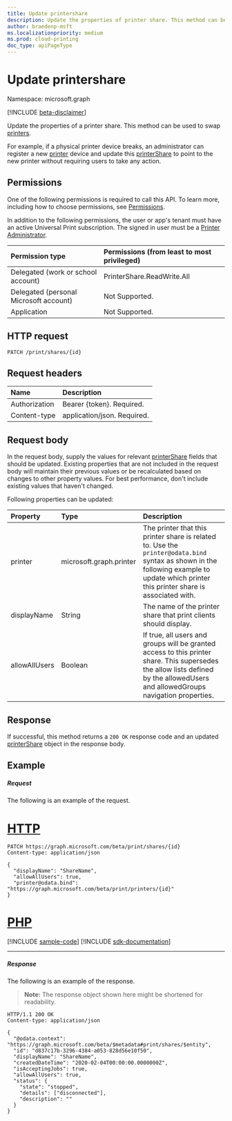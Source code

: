```yaml
---
title: Update printershare
description: Update the properties of printer share. This method can be used to "swap" printers.
author: braedenp-msft
ms.localizationpriority: medium
ms.prod: cloud-printing
doc_type: apiPageType
---
```


# Update printershare

Namespace: microsoft.graph

[!INCLUDE [beta-disclaimer](../../includes/beta-disclaimer.md)]

Update the properties of a printer share. This method can be used to swap [printers](../resources/printer.md).

For example, if a physical printer device breaks, an administrator can register a new [printer](../resources/printer.md) device and update this [printerShare](../resources/printerShare.md) to point to the new printer without requiring users to take any action.

## Permissions
One of the following permissions is required to call this API. To learn more, including how to choose permissions, see [Permissions](/graph/permissions-reference).

In addition to the following permissions, the user or app's tenant must have an active Universal Print subscription. The signed in user must be a [Printer Administrator](/azure/active-directory/users-groups-roles/directory-assign-admin-roles#printer-administrator).

|Permission type | Permissions (from least to most privileged) |
|:---------------|:--------------------------------------------|
|Delegated (work or school account)| PrinterShare.ReadWrite.All |
|Delegated (personal Microsoft account)|Not Supported.|
|Application|Not Supported.|

## HTTP request
<!-- { "blockType": "ignored" } -->
```http
PATCH /print/shares/{id}
```

## Request headers
| Name       | Description|
|:-----------|:-----------|
| Authorization | Bearer {token}. Required. |
| Content-type  | application/json. Required.|

## Request body
In the request body, supply the values for relevant [printerShare](../resources/printershare.md) fields that should be updated. Existing properties that are not included in the request body will maintain their previous values or be recalculated based on changes to other property values. For best performance, don't include existing values that haven't changed.

Following properties can be updated: 

| Property     | Type        | Description |
|:-------------|:------------|:------------|
|printer|microsoft.graph.printer|The printer that this printer share is related to. Use the `printer@odata.bind` syntax as shown in the following example to update which printer this printer share is associated with.|
|displayName|String|The name of the printer share that print clients should display.|
|allowAllUsers|Boolean|	If true, all users and groups will be granted access to this printer share. This supersedes the allow lists defined by the allowedUsers and allowedGroups navigation properties.|

## Response
If successful, this method returns a `200 OK` response code and an updated [printerShare](../resources/printershare.md) object in the response body.
## Example
##### Request
The following is an example of the request.

# [HTTP](#tab/http)
<!-- {
  "blockType": "request",
  "name": "update_printershare"
}-->
```http
PATCH https://graph.microsoft.com/beta/print/shares/{id}
Content-type: application/json

{
  "displayName": "ShareName",
  "allowAllUsers": true,
  "printer@odata.bind": "https://graph.microsoft.com/beta/print/printers/{id}"
}
```

# [PHP](#tab/php)
[!INCLUDE [sample-code](../includes/snippets/php/update-printershare-php-snippets.md)]
[!INCLUDE [sdk-documentation](../includes/snippets/snippets-sdk-documentation-link.md)]

---

##### Response
The following is an example of the response.
>**Note:** The response object shown here might be shortened for readability.
<!-- {
  "blockType": "response",
  "truncated": true,
  "@odata.type": "microsoft.graph.printerShare"
} -->
```http
HTTP/1.1 200 OK
Content-type: application/json

{
  "@odata.context": "https://graph.microsoft.com/beta/$metadata#print/shares/$entity",
  "id": "d837c17b-3296-4384-a053-828d56e10f50",
  "displayName": "ShareName",
  "createdDateTime": "2020-02-04T00:00:00.0000000Z",
  "isAcceptingJobs": true,
  "allowAllUsers": true,
  "status": {
    "state": "stopped",
    "details": ["disconnected"],
    "description": ""
  }
}
```

<!-- uuid: 8fcb5dbc-d5aa-4681-8e31-b001d5168d79
2015-10-25 14:57:30 UTC -->
<!-- {
  "type": "#page.annotation",
  "description": "Update printershare",
  "keywords": "",
  "section": "documentation",
  "tocPath": ""
}-->
